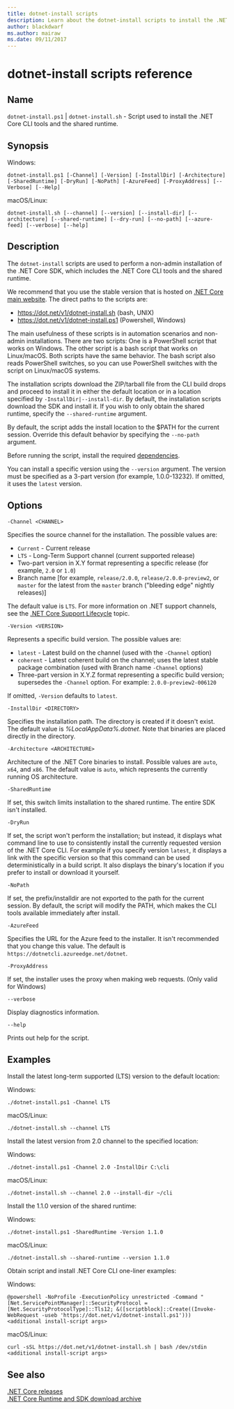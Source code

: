 ```yaml
---
title: dotnet-install scripts
description: Learn about the dotnet-install scripts to install the .NET Core CLI tools and the shared runtime.
author: blackdwarf
ms.author: mairaw
ms.date: 09/11/2017
---
```

# dotnet-install scripts reference

## Name

`dotnet-install.ps1` | `dotnet-install.sh` - Script used to install the .NET Core CLI tools and the shared runtime.

## Synopsis

Windows:

`dotnet-install.ps1 [-Channel] [-Version] [-InstallDir] [-Architecture] [-SharedRuntime] [-DryRun] [-NoPath] [-AzureFeed] [-ProxyAddress] [--Verbose] [--Help]`

macOS/Linux:

`dotnet-install.sh [--channel] [--version] [--install-dir] [--architecture] [--shared-runtime] [--dry-run] [--no-path] [--azure-feed] [--verbose] [--help]`

## Description

The `dotnet-install` scripts are used to perform a non-admin installation of the .NET Core SDK, which includes the .NET Core CLI tools and the shared runtime.

We recommend that you use the stable version that is hosted on [.NET Core main website](https://dot.net). The direct paths to the scripts are:

* https://dot.net/v1/dotnet-install.sh (bash, UNIX)
* https://dot.net/v1/dotnet-install.ps1 (Powershell, Windows)

The main usefulness of these scripts is in automation scenarios and non-admin installations. There are two scripts: One is a PowerShell script that works on Windows. The other script is a bash script that works on Linux/macOS. Both scripts have the same behavior. The bash script also reads PowerShell switches, so you can use PowerShell switches with the script on Linux/macOS systems. 

The installation scripts download the ZIP/tarball file from the CLI build drops and proceed to install it in either the default location or in a location specified by `-InstallDir|--install-dir`. By default, the installation scripts download the SDK and install it. If you wish to only obtain the shared runtime, specify the `--shared-runtime` argument. 

By default, the script adds the install location to the $PATH for the current session. Override this default behavior by specifying the `--no-path` argument. 

Before running the script, install the required [dependencies](https://github.com/dotnet/core/blob/master/Documentation/prereqs.md).

You can install a specific version using the `--version` argument. The version must be specified as a 3-part version (for example, 1.0.0-13232). If omitted, it uses the `latest` version.

## Options

`-Channel <CHANNEL>`

Specifies the source channel for the installation. The possible values are:

- `Current` - Current release
- `LTS` - Long-Term Support channel (current supported release)
- Two-part version in X.Y format representing a specific release (for example, `2.0` or `1.0`)
- Branch name [for example, `release/2.0.0`, `release/2.0.0-preview2`, or `master` for the latest from the `master` branch ("bleeding edge" nightly releases)]

The default value is `LTS`. For more information on .NET support channels, see the [.NET Core Support Lifecycle](https://www.microsoft.com/net/core/support) topic.

`-Version <VERSION>`

Represents a specific build version. The possible values are:

- `latest` - Latest build on the channel (used with the `-Channel` option)
- `coherent` - Latest coherent build on the channel; uses the latest stable package combination (used with Branch name `-Channel` options)
- Three-part version in X.Y.Z format representing a specific build version; supersedes the `-Channel` option. For example: `2.0.0-preview2-006120`

If omitted, `-Version` defaults to `latest`.

`-InstallDir <DIRECTORY>`

Specifies the installation path. The directory is created if it doesn't exist. The default value is *%LocalAppData%\.dotnet*. Note that binaries are placed directly in the directory.

`-Architecture <ARCHITECTURE>`

Architecture of the .NET Core binaries to install. Possible values are `auto`, `x64`, and `x86`. The default value is `auto`, which represents the currently running OS architecture.

`-SharedRuntime`

If set, this switch limits installation to the shared runtime. The entire SDK isn't installed.

`-DryRun`

If set, the script won't perform the installation; but instead, it displays what command line to use to consistently install the currently requested version of the .NET Core CLI. For example if you specify version `latest`, it displays a link with the specific version so that this command can be used deterministically in a build script. It also displays the binary's location if you prefer to install or download it yourself.

`-NoPath`

If set, the prefix/installdir are not exported to the path for the current session. By default, the script will modify the PATH, which makes the CLI tools available immediately after install.

`-AzureFeed`

Specifies the URL for the Azure feed to the installer. It isn't recommended that you change this value. The default is `https://dotnetcli.azureedge.net/dotnet`.

`-ProxyAddress`

If set, the installer uses the proxy when making web requests. (Only valid for Windows)

`--verbose`

Display diagnostics information.

`--help`

Prints out help for the script.

## Examples

Install the latest long-term supported (LTS) version to the default location:

Windows:

`./dotnet-install.ps1 -Channel LTS`

macOS/Linux:

`./dotnet-install.sh --channel LTS`

Install the latest version from 2.0 channel to the specified location:

Windows:

`./dotnet-install.ps1 -Channel 2.0 -InstallDir C:\cli`

macOS/Linux:

`./dotnet-install.sh --channel 2.0 --install-dir ~/cli`

Install the 1.1.0 version of the shared runtime:

Windows:

`./dotnet-install.ps1 -SharedRuntime -Version 1.1.0`

macOS/Linux:

`./dotnet-install.sh --shared-runtime --version 1.1.0`

Obtain script and install .NET Core CLI one-liner examples:

Windows:

`@powershell -NoProfile -ExecutionPolicy unrestricted -Command "[Net.ServicePointManager]::SecurityProtocol = [Net.SecurityProtocolType]::Tls12; &([scriptblock]::Create((Invoke-WebRequest -useb 'https://dot.net/v1/dotnet-install.ps1'))) <additional install-script args>`

macOS/Linux:

`curl -sSL https://dot.net/v1/dotnet-install.sh | bash /dev/stdin <additional install-script args>`

## See also

[.NET Core releases](https://github.com/dotnet/core/releases)   
[.NET Core Runtime and SDK download archive](https://github.com/dotnet/core/blob/master/release-notes/download-archive.md)
